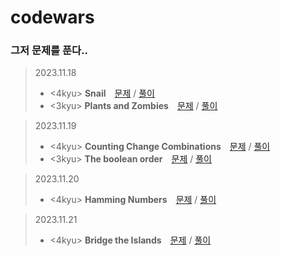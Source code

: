 # codewars

### 그저 문제를 푼다..   

> 2023.11.18   
> - <4kyu> **Snail** [문제](https://www.codewars.com/kata/521c2db8ddc89b9b7a0000c1) / [풀이](https://github.com/oko-ha/codewars/blob/main/Plants%20and%20Zombies/solution.py)   
> - <3kyu> **Plants and Zombies** [문제](https://www.codewars.com/kata/5a5db0f580eba84589000979) / [풀이](https://github.com/oko-ha/codewars/blob/main/Snail/solution.py)

> 2023.11.19
> - <4kyu> **Counting Change Combinations** [문제](https://www.codewars.com/kata/541af676b589989aed0009e7) / [풀이](https://github.com/oko-ha/codewars/blob/main/Counting%20Change%20Combinations/solution.py)
> - <3kyu> **The boolean order** [문제](https://www.codewars.com/kata/59eb1e4a0863c7ff7e000008) / [풀이](https://github.com/oko-ha/codewars/blob/main/The%20boolean%20order/solution.py)

> 2023.11.20
> - <4kyu> **Hamming Numbers** [문제](https://www.codewars.com/kata/526d84b98f428f14a60008da) / [풀이](https://github.com/oko-ha/codewars/blob/main/Hamming%20Numbers/solution.py)

> 2023.11.21
> - <4kyu> **Bridge the Islands** [문제](https://www.codewars.com/kata/64a815e3e96dec077e305750) / [풀이](https://github.com/oko-ha/codewars/blob/main/Bridge%20the%20Islands/solution.py)